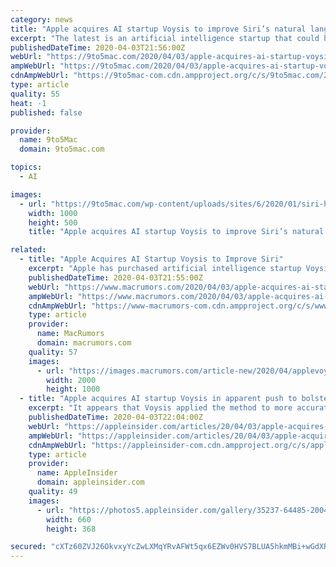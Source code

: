 ```yaml
---
category: news
title: "Apple acquires AI startup Voysis to improve Siri’s natural language skills"
excerpt: "The latest is an artificial intelligence startup that could help Apple improve Siri’s skill at understanding natural ... shopping phrases such as “I need a new LED TV” and “My budget is $1,000.” Voysis provided this AI to other companies to incorporate it into their own apps and voice assistants. Google Assistant has a notable lead ..."
publishedDateTime: 2020-04-03T21:56:00Z
webUrl: "https://9to5mac.com/2020/04/03/apple-acquires-ai-startup-voysis-to-improve-siris-natural-language-skills/"
ampWebUrl: "https://9to5mac.com/2020/04/03/apple-acquires-ai-startup-voysis-to-improve-siris-natural-language-skills/amp/"
cdnAmpWebUrl: "https://9to5mac-com.cdn.ampproject.org/c/s/9to5mac.com/2020/04/03/apple-acquires-ai-startup-voysis-to-improve-siris-natural-language-skills/amp/"
type: article
quality: 55
heat: -1
published: false

provider:
  name: 9to5Mac
  domain: 9to5mac.com

topics:
  - AI

images:
  - url: "https://9to5mac.com/wp-content/uploads/sites/6/2020/01/siri-how-to-set-location-based-reminders-iphone-apple-watch.jpeg?quality=82&strip=all&w=1000"
    width: 1000
    height: 500
    title: "Apple acquires AI startup Voysis to improve Siri’s natural language skills"

related:
  - title: "Apple Acquires AI Startup Voysis to Improve Siri"
    excerpt: "Apple has purchased artificial intelligence startup Voysis with the aim of improving Siri ... The website, which is now defunct, said that the technology used client databases with AI tools that deeply understand the specifics of products, services, and vocabulary to make the user experience \"easier, faster and more intuitive.\""
    publishedDateTime: 2020-04-03T21:55:00Z
    webUrl: "https://www.macrumors.com/2020/04/03/apple-acquires-ai-startup-voysis/"
    ampWebUrl: "https://www.macrumors.com/2020/04/03/apple-acquires-ai-startup-voysis/amp/"
    cdnAmpWebUrl: "https://www-macrumors-com.cdn.ampproject.org/c/s/www.macrumors.com/2020/04/03/apple-acquires-ai-startup-voysis/amp/"
    type: article
    provider:
      name: MacRumors
      domain: macrumors.com
    quality: 57
    images:
      - url: "https://images.macrumors.com/article-new/2020/04/applevoysis.jpg"
        width: 2000
        height: 1000
  - title: "Apple acquires AI startup Voysis in apparent push to bolster Siri's natural language skills"
    excerpt: "It appears that Voysis applied the method to more accurately sample and translate human voice commands for AI systems. Prior to its acquisition, Voysis marketed its natural language solution to companies looking to improve voice assistants integrated in apps or online. The company reportedly reduced the footprint of its solution down to 25MB of ..."
    publishedDateTime: 2020-04-03T22:04:00Z
    webUrl: "https://appleinsider.com/articles/20/04/03/apple-acquires-ai-startup-voysis-in-apparent-push-to-bolster-siris-natural-language-skills"
    ampWebUrl: "https://appleinsider.com/articles/20/04/03/apple-acquires-ai-startup-voysis-in-apparent-push-to-bolster-siris-natural-language-skills/amp/"
    cdnAmpWebUrl: "https://appleinsider-com.cdn.ampproject.org/c/s/appleinsider.com/articles/20/04/03/apple-acquires-ai-startup-voysis-in-apparent-push-to-bolster-siris-natural-language-skills/amp/"
    type: article
    provider:
      name: AppleInsider
      domain: appleinsider.com
    quality: 49
    images:
      - url: "https://photos5.appleinsider.com/gallery/35237-64485-200403-Siri-l.jpg"
        width: 660
        height: 368

secured: "cXTz60ZVJ26OkvxyYcZwLXMqYRvAFWt5qx6EZWv0HVS7BLUA5hkmMBi+wGdXRUGZmFeqHgItg07B9zgIx+utBf1BwrO9S4tuXjxZ9Agh285SlhF8Ay0skjAEU087eCh2iWYxpEkEsZvaanTa9VHTOLQWUaGeOhMNArYbdQ6AVSe+B3iOE9+FQOmB9XgGESboLheko4U2DbgjMXY/2ssttp/i0FOdKDzjsE4NSCu2Dy7eekkdNRNiwmtcTQU3vMftx7RcJuhgQHW1D9UOfMfLok4pymSy2xKB+Wy2qCuAGw90aOloMC0OrDYn5E6uN03VNSSpgQorUG9D22ajRtu8q32kR1q4MH7+oxlKABCBc0Cm8rH4zrQlJwA/6kyWdjwonRagx1QgKSPuwMFgE7QSO/h0VB/i31c37qJ7B7ecydO/EilHfnxHtnhgTNDLL+dcwJyZ7iN0xrHRhwYKNO3w4lPMV27LOfdsoSf7PqcF5lM=;R7D4Gp/fIVHhZPxyIKX5NA=="
---
```


